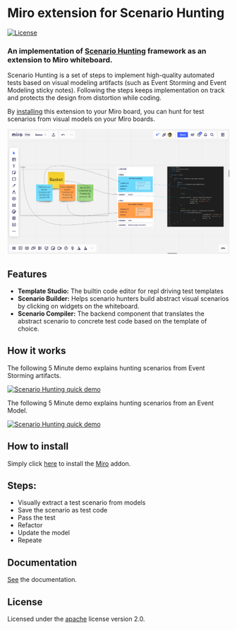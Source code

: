 # Miro extension for Scenario Hunting
[![License](https://img.shields.io/badge/License-Apache%202.0-blue.svg)](https://opensource.org/licenses/Apache-2.0)

### An implementation of [Scenario Hunting](https://www.scenariohunting.com) framework as an extension to Miro whiteboard.

Scenario Hunting is a set of steps to implement high-quality automated tests based on visual modeling artifacts (such as Event Storming and Event Modeling sticky notes). 
Following the steps keeps implementation on track and protects the design from distortion while coding.

By [installing](https://miro.com/oauth/authorize/?response_type=code&client_id=3074457356753256770&redirect_uri=%2Fconfirm-app-install%2F) this extension to your Miro board, you can hunt for test scenarios from visual models on your Miro boards.


![Hunting for scenarios from event storming artifacts](header-image.png)

## Features
* **Template Studio:** The builtin code editor for repl driving test templates
* **Scenario Builder:** Helps scenario hunters build abstract visual scenarios by clicking on widgets on the whiteboard.
* **Scenario Compiler:** The backend component that translates the abstract scenario to concrete test code based on the template of choice.



##  How it works

The following 5 Minute demo explains hunting scenarios from Event Storming artifacts.

[![Scenario Hunting quick demo](https://img.youtube.com/vi/Ou_TkeMsfXs/0.jpg)](https://www.youtube.com/embed/Ou_TkeMsfXs)

The following 5 Minute demo explains hunting scenarios from an Event Model.

[![Scenario Hunting quick demo](https://img.youtube.com/vi/mZI3s-hTQVo/0.jpg)](https://www.youtube.com/embed/mZI3s-hTQVo)


## How to install
Simply click [here](https://miro.com/oauth/authorize/?response_type=code&client_id=3074457356753256770&redirect_uri=%2Fconfirm-app-install%2F) to install the [Miro](https://miro.com) addon. 

## Steps:
* Visually extract a test scenario from models
* Save the scenario as test code
* Pass the test
* Refactor
* Update the model
* Repeate

## Documentation
[See](https://docs.scenariohunting.com) the documentation.

## License

Licensed under the [apache](LICENSE) license version 2.0. 
